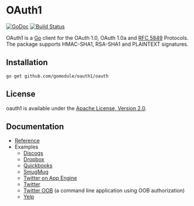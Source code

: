 # OAuth1

[![GoDoc](https://godoc.org/github.com/gomodule/oauth1/oauth?status.svg)](https://godoc.org/github.com/gomodule/oauth1/oauth)
[![Build Status](https://travis-ci.org/gomodule/oauth1.svg?branch=master)](https://travis-ci.org/gomodule/oauth1)

OAuth1 is a [Go](https://golang.org/) client for the OAuth 1.0, OAuth 1.0a and
[RFC 5849](https://tools.ietf.org/html/rfc5849) Protocols. The package supports
HMAC-SHA1, RSA-SHA1 and PLAINTEXT signatures.

## Installation

    go get github.com/gomodule/oauth1/oauth

## License

oauth1 is available under the [Apache License, Version 2.0](http://www.apache.org/licenses/LICENSE-2.0.html).

## Documentation
    
- [Reference](http://godoc.org/github.com/gomodule/oauth1/oauth)
- Examples
    - [Discogs](https://github.com/gomodule/oauth1/tree/master/examples/discogs)
    - [Dropbox](https://github.com/gomodule/oauth1/tree/master/examples/dropbox)
    - [Quickbooks](https://github.com/gomodule/oauth1/tree/master/examples/quickbooks)
    - [SmugMug](https://github.com/gomodule/oauth1/tree/master/examples/smugmug)
    - [Twitter on App Engine](https://github.com/gomodule/oauth1/tree/master/examples/appengine) 
    - [Twitter](https://github.com/gomodule/oauth1/tree/master/examples/twitter) 
    - [Twitter OOB](https://github.com/gomodule/oauth1/tree/master/examples/twitteroob) (a command line application using OOB authorization)
    - [Yelp](https://github.com/gomodule/oauth1/tree/master/examples/yelp)

